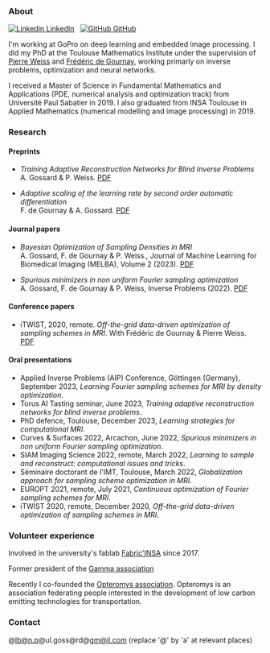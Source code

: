 <!-- ## Alban Gossard -->

<!-- Welcome to my personal webpage. I put here some information about my research, teaching and other stuff I want to share. -->

<!-- [button url="README.md"](Homepage) -->
<!-- ## [Homepage](README.md) [Teaching](teaching.md) -->
<!-- <button name="button" onclick="teaching.md">Teaching</button> -->

### About

[![Linkedin](https://i.stack.imgur.com/gVE0j.png) LinkedIn](https://www.linkedin.com/in/alban-gossard/)
&nbsp;
[![GitHub](https://i.stack.imgur.com/tskMh.png) GitHub](https://github.com/albangossard/)

I'm working at GoPro on deep learning and embedded image processing.
I did my PhD at the Toulouse Mathematics Institute under the supervision of [Pierre Weiss](https://www.math.univ-toulouse.fr/~weiss/) and [Frédéric de Gournay](http://www.frederic.degournay.fr/), working primarly on inverse problems, optimization and neural networks.

I received a Master of Science in Fundamental Mathematics and Applications (PDE, numerical analysis and optimization track) from Université Paul Sabatier in 2019.
I also graduated from INSA Toulouse in Applied Mathematics (numerical modelling and image processing) in 2019.

### Research

#### Preprints

- *Training Adaptive Reconstruction Networks for Blind Inverse Problems*<br>
A. Gossard & P. Weiss. [PDF](https://hal.archives-ouvertes.fr/hal-03585120v3/document)

- *Adaptive scaling of the learning rate by second order automatic differentiation*<br>
F. de Gournay & A. Gossard. [PDF](https://hal.archives-ouvertes.fr/hal-03748574v2/document)

#### Journal papers

- *Bayesian Optimization of Sampling Densities in MRI*<br>
A. Gossard, F. de Gournay & P. Weiss., Journal of Machine Learning for Biomedical Imaging (MELBA), Volume 2 (2023). [PDF](https://hal.science/hal-03777230v2)

- *Spurious minimizers in non uniform Fourier sampling optimization*<br>
A. Gossard, F. de Gournay & P. Weiss, Inverse Problems (2022). [PDF](https://hal.archives-ouvertes.fr/hal-03212145v3/document)

#### Conference papers

- iTWIST, 2020, remote. *Off-the-grid data-driven optimization of sampling schemes in MRI*. With Frédéric de Gournay & Pierre Weiss. [PDF](https://arxiv.org/abs/2010.01817)

#### Oral presentations

- Applied Inverse Problems (AIP) Conference, Göttingen (Germany), September 2023, *Learning Fourier sampling schemes for MRI by density optimization*.
- Torus AI Tasting seminar, June 2023, *Training adaptive reconstruction networks for blind inverse problems*.
- PhD defence, Toulouse, December 2023, *Learning strategies for computational MRI*.
- Curves & Surfaces 2022, Arcachon, June 2022, *Spurious minimizers in non uniform Fourier sampling optimization*.
- SIAM Imaging Science 2022, remote, March 2022, *Learning to sample and reconstruct: computational issues and tricks*.
- Séminaire doctorant de l'IMT, Toulouse, March 2022, *Globalization approach for sampling scheme optimization in MRI*.
- EUROPT 2021, remote, July 2021, *Continuous optimization of Fourier sampling schemes for MRI*.
- iTWIST 2020, remote, December 2020, *Off-the-grid data-driven optimization of sampling schemes in MRI*.


### Volunteer experience

Involved in the university's fablab [Fabric'INSA](http://www.fabric-insa.fr) since 2017.

Former president of the [Gamma association](https://etud.insa-toulouse.fr/~gamma/)

Recently I co-founded the [Opteromys association](https://opteromys.github.io/).
Opteromys is an association federating people interested in the development of low carbon emitting technologies for transportation.


### Contact

@lb@n.p@ul.goss@rd@gm@il.com (replace '@' by 'a' at relevant places)
